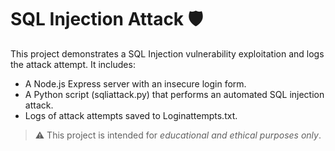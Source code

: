 # SQL Injection Attack 🛡

This project demonstrates a SQL Injection vulnerability exploitation and logs the attack attempt. It includes:

- A Node.js Express server with an insecure login form.
- A Python script (sqliattack.py) that performs an automated SQL injection attack.
- Logs of attack attempts saved to Loginattempts.txt.

> ⚠ This project is intended for *educational and ethical purposes only*.
